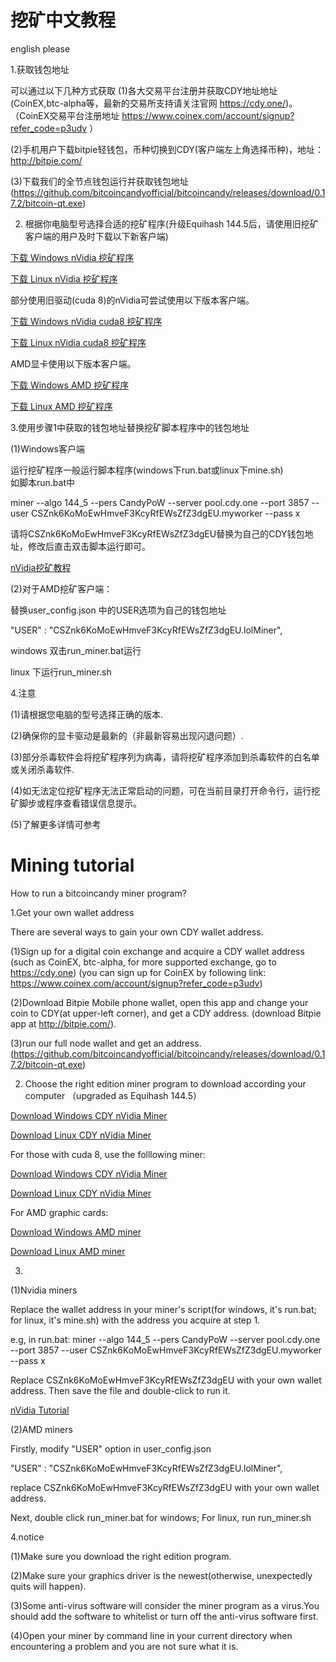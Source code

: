 # 挖矿中文教程
english please 


1.获取钱包地址

可以通过以下几种方式获取
(1)各大交易平台注册并获取CDY地址地址(CoinEX,btc-alpha等，最新的交易所支持请关注官网 https://cdy.one/)。
（CoinEX交易平台注册地址 https://www.coinex.com/account/signup?refer_code=p3udv ）

(2)手机用户下载bitpie轻钱包，币种切换到CDY(客户端左上角选择币种)，地址： http://bitpie.com/

(3)下载我们的全节点钱包运行并获取钱包地址(https://github.com/bitcoincandyofficial/bitcoincandy/releases/download/0.17.2/bitcoin-qt.exe)




2. 根据你电脑型号选择合适的挖矿程序(升级Equihash 144.5后，请使用旧挖矿客户端的用户及时下载以下新客户端)

[下载 Windows  nVidia 挖矿程序](https://github.com/bitcoincandyofficial/bitcoincandy-miner/raw/master/windows-Equihash_144_5-miner-nVidia.zip)

[下载 Linux  nVidia 挖矿程序](https://github.com/bitcoincandyofficial/bitcoincandy-miner/raw/master/EWBF_Equihash_144_5miner_v0.5.tar.gz)


部分使用旧驱动(cuda 8)的nVidia可尝试使用以下版本客户端。

[下载 Windows  nVidia cuda8 挖矿程序](https://github.com/bitcoincandyofficial/bitcoincandy-miner/raw/master/windows-Equihash_144_5-miner-nVidia-cuda%208.zip)

[下载 Linux  nVidia cuda8 挖矿程序](https://github.com/bitcoincandyofficial/bitcoincandy-miner/raw/master/EWBF_Equihash_144_5miner_v0.5_cuda_8.tar.gz)


AMD显卡使用以下版本客户端。

[下载 Windows  AMD 挖矿程序](https://github.com/bitcoincandyofficial/bitcoincandy-miner/raw/master/AMD_lolMiner_v043b_Win64.zip)

[下载 Linux  AMD 挖矿程序](https://github.com/bitcoincandyofficial/bitcoincandy-miner/raw/master/AMD_lolMiner_v043b_Lin64.tar.gz)


3.使用步骤1中获取的钱包地址替换挖矿脚本程序中的钱包地址


(1)Windows客户端

运行挖矿程序一般运行脚本程序(windows下run.bat或linux下mine.sh)  
如脚本run.bat中

miner  --algo 144_5 --pers CandyPoW  --server pool.cdy.one --port 3857 --user CSZnk6KoMoEwHmveF3KcyRfEWsZfZ3dgEU.myworker --pass x


请将CSZnk6KoMoEwHmveF3KcyRfEWsZfZ3dgEU替换为自己的CDY钱包地址，修改后直击双击脚本运行即可。


[nVidia挖矿教程](https://bitcointalk.org/index.php?topic=4466962.0)





(2)对于AMD挖矿客户端：

替换user_config.json 中的USER选项为自己的钱包地址

"USER" : "CSZnk6KoMoEwHmveF3KcyRfEWsZfZ3dgEU.lolMiner",
 
 
 windows 双击run_miner.bat运行
 
 linux 下运行run_miner.sh
 


4.注意

(1)请根据您电脑的型号选择正确的版本.

(2)确保你的显卡驱动是最新的（非最新容易出现闪退问题）.

(3)部分杀毒软件会将挖矿程序列为病毒，请将挖矿程序添加到杀毒软件的白名单或关闭杀毒软件.

(4)如无法定位挖矿程序无法正常启动的问题，可在当前目录打开命令行，运行挖矿脚步或程序查看错误信息提示。

(5)了解更多详情可参考







# Mining tutorial
How to run a bitcoincandy miner program?

1.Get your own wallet address

There are several ways to gain your own CDY wallet address.

(1)Sign up for a digital coin exchange and acquire a CDY wallet address  (such as CoinEX, btc-alpha, for more supported exchange, go to https://cdy.one)
(you can sign up for CoinEX by following link: https://www.coinex.com/account/signup?refer_code=p3udv)

(2)Download Bitpie Mobile phone wallet, open this app and change your coin to CDY(at upper-left corner), and get a CDY address.
(download Bitpie app at http://bitpie.com/).

(3)run our full node wallet and get an address.(https://github.com/bitcoincandyofficial/bitcoincandy/releases/download/0.17.2/bitcoin-qt.exe)




2. Choose the right edition miner program to download according your computer （upgraded as Equihash 144.5）

[Download Windows CDY nVidia Miner](https://github.com/bitcoincandyofficial/bitcoincandy-miner/raw/master/windows-Equihash_144_5-miner-nVidia.zip)

[Download Linux CDY nVidia Miner](https://github.com/bitcoincandyofficial/bitcoincandy-miner/raw/master/EWBF_Equihash_144_5miner_v0.5.tar.gz)

For those with cuda 8, use the folllowing miner:

[Download Windows CDY nVidia Miner](https://github.com/bitcoincandyofficial/bitcoincandy-miner/raw/master/windows-Equihash_144_5-miner-nVidia-cuda%208.zip)

[Download Linux CDY nVidia Miner](https://github.com/bitcoincandyofficial/bitcoincandy-miner/raw/master/EWBF_Equihash_144_5miner_v0.5_cuda_8.tar.gz)


For AMD graphic cards:

[Download Windows  AMD miner](https://github.com/bitcoincandyofficial/bitcoincandy-miner/raw/master/AMD_lolMiner_v043b_Win64.zip)

[Download Linux  AMD miner](https://github.com/bitcoincandyofficial/bitcoincandy-miner/raw/master/AMD_lolMiner_v043b_Lin64.tar.gz)




3.

(1)Nvidia miners

Replace the wallet address in your miner's script(for windows, it's run.bat; for linux, it's mine.sh) with the address you acquire at step 1.

e.g, in run.bat: miner  --algo 144_5 --pers CandyPoW  --server pool.cdy.one --port 3857 --user CSZnk6KoMoEwHmveF3KcyRfEWsZfZ3dgEU.myworker --pass x

Replace CSZnk6KoMoEwHmveF3KcyRfEWsZfZ3dgEU with your own wallet address. Then save the file and double-click to run it.


[nVidia Tutorial](https://bitcointalk.org/index.php?topic=4466962.0)


(2)AMD miners

Firstly, modify "USER" option in user_config.json 

"USER" : "CSZnk6KoMoEwHmveF3KcyRfEWsZfZ3dgEU.lolMiner",
 
replace CSZnk6KoMoEwHmveF3KcyRfEWsZfZ3dgEU with your own wallet address.

 
Next, double click run_miner.bat for windows; For linux, run run_miner.sh
 



4.notice

(1)Make sure you download the right edition program.

(2)Make sure  your graphics driver  is the newest(otherwise, unexpectedly quits will happen).

(3)Some anti-virus software will consider the miner program as a virus.You should add the software to whitelist or turn off the anti-virus software first.

(4)Open your miner by command line in your current directory when encountering a problem and you are not sure what it is.








